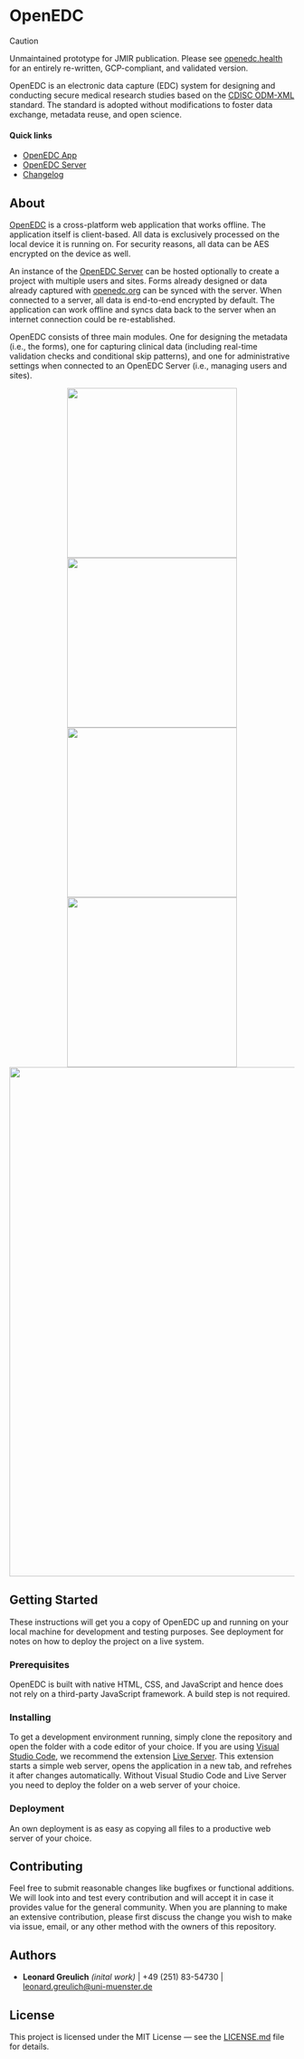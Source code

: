# OpenEDC

> [!CAUTION]  
> Unmaintained prototype for JMIR publication. Please see [openedc.health](https://openedc.health/) for an entirely re-written, GCP-compliant, and validated version.

OpenEDC is an electronic data capture (EDC) system for designing and conducting secure medical research studies based on the [CDISC ODM-XML](https://www.cdisc.org/standards/data-exchange/odm) standard. The standard is adopted without modifications to foster data exchange, metadata reuse, and open science.

#### Quick links

- [OpenEDC App](https://openedc.org/)
- [OpenEDC Server](https://github.com/imi-muenster/OpenEDC-Server)
- [Changelog](CHANGELOG.md)

## About

[OpenEDC](https://openedc.org/) is a cross-platform web application that works offline. The application itself is client-based. All data is exclusively processed on the local device it is running on. For security reasons, all data can be AES encrypted on the device as well.

An instance of the [OpenEDC Server](https://github.com/imi-muenster/OpenEDC-Server) can be hosted optionally to create a project with multiple users and sites. Forms already designed or data already captured with [openedc.org](https://openedc.org/) can be synced with the server. When connected to a server, all data is end-to-end encrypted by default. The application can work offline and syncs data back to the server when an internet connection could be re-established.

OpenEDC consists of three main modules. One for designing the metadata (i.e., the forms), one for capturing clinical data (including real-time validation checks and conditional skip patterns), and one for administrative settings when connected to an OpenEDC Server (i.e., managing users and sites).

<div align="center">
    <img src="https://static.uni-muenster.de/odm/mobile_1.png?" width="300">
    <img src="https://static.uni-muenster.de/odm/mobile_2.png?" width="300">
</div>

<div align="center">
    <img src="https://static.uni-muenster.de/odm/mobile_3.png?" width="300">
    <img src="https://static.uni-muenster.de/odm/mobile_4.png?" width="300">
</div>

<div align="center">
    <img src="https://static.uni-muenster.de/odm/data_capture.png?" width="900">
</div>

## Getting Started

These instructions will get you a copy of OpenEDC up and running on your local machine for development and testing purposes. See deployment for notes on how to deploy the project on a live system.

### Prerequisites

OpenEDC is built with native HTML, CSS, and JavaScript and hence does not rely on a third-party JavaScript framework. A build step is not required.

### Installing

To get a development environment running, simply clone the repository and open the folder with a code editor of your choice. If you are using [Visual Studio Code](https://code.visualstudio.com/), we recommend the extension [Live Server](https://marketplace.visualstudio.com/items?itemName=ritwickdey.LiveServer). This extension starts a simple web server, opens the application in a new tab, and refrehes it after changes automatically. Without Visual Studio Code and Live Server you need to deploy the folder on a web server of your choice.

### Deployment

An own deployment is as easy as copying all files to a productive web server of your choice.

## Contributing

Feel free to submit reasonable changes like bugfixes or functional additions. We will look into and test every contribution and will accept it in case it provides value for the general community. When you are planning to make an extensive contribution, please first discuss the change you wish to make via issue, email, or any other method with the owners of this repository.

## Authors

* **Leonard Greulich** *(inital work)* | +49 (251) 83-54730 | leonard.greulich@uni-muenster.de

## License

This project is licensed under the MIT License — see the [LICENSE.md](LICENSE.md) file for details.
